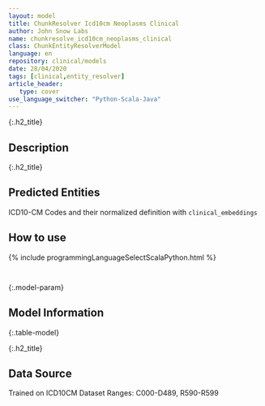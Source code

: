 ```yaml
---
layout: model
title: ChunkResolver Icd10cm Neoplasms Clinical
author: John Snow Labs
name: chunkresolve_icd10cm_neoplasms_clinical
class: ChunkEntityResolverModel
language: en
repository: clinical/models
date: 28/04/2020
tags: [clinical,entity_resolver]
article_header:
   type: cover
use_language_switcher: "Python-Scala-Java"
---
```


{:.h2_title}
## Description 


 {:.h2_title}
## Predicted Entities
ICD10-CM Codes and their normalized definition with `clinical_embeddings` 



## How to use 
<div class="tabs-box" markdown="1">

{% include programmingLanguageSelectScalaPython.html %}

```python

```

```scala

```
</div>



{:.model-param}
## Model Information
{:.table-model}





{:.h2_title}
## Data Source
Trained on ICD10CM Dataset Ranges: C000-D489, R590-R599

